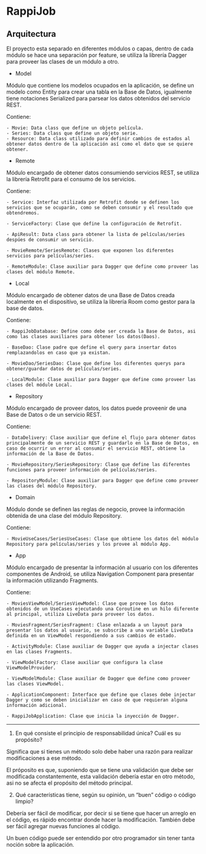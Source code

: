 # RappiJob

## Arquitectura
El proyecto esta separado en diferentes módulos o capas, dentro de cada módulo se hace una separación por feature, se utiliza la librería Dagger para proveer las clases de un módulo a otro.

- Model

Módulo que contiene los modelos ocupados en la aplicación, se define un modelo como Entity para crear una tabla en la Base de Datos, igualmente tiene notaciones Serialized para parsear los datos obtenidos del servicio REST.

Contiene:
```
- Movie: Data class que define un objeto película.
- Series: Data class que define un objeto serie.
- Resource: Data class utilizado para definir cambios de estados al obtener datos dentro de la aplicación así como el dato que se quiere obtener.
```

- Remote

Módulo encargado de obtener datos consumiendo servicios REST, se utiliza la librería Retrofit para el consumo de los servicios.

Contiene:
```
- Service: Interfaz utilizada por Retrofit donde se definen los servicios que se ocuparán, como se deben consumir y el resultado que obtendremos.

- ServiceFactory: Clase que define la configuración de Retrofit.

- ApiResult: Data class para obtener la lista de películas/series despúes de consumir un servicio.

- MovieRemote/SeriesRemote: Clases que exponen los diferentes servicios para películas/series.

- RemoteModule: Clase auxiliar para Dagger que define como proveer las clases del módulo Remote. 
```

- Local

Módulo encargado de obtener datos de una Base de Datos creada localmente en el dispositivo, se utiliza la librería Room como gestor para la base de datos.

Contiene:
```
- RappiJobDatabase: Define como debe ser creada la Base de Datos, asi como las clases auxiliares para obtener los datos(Daos).

- BaseDao: Clase padre que define el query para insertar datos remplazandolos en caso que ya existan.

- MovieDao/SeriesDao: Clase que define los diferentes querys para obtener/guardar datos de películas/series.

- LocalModule: Clase auxiliar para Dagger que define como proveer las clases del módule Local.
```

- Repository

Módulo encargado de proveer datos, los datos puede proveenir de una Base de Datos o de un servicio REST.

Contiene:
```
- DataDelivery: Clase auxiliar que define el flujo para obtener datos principalmente de un servicio REST y guardarlo en la Base de Datos, en caso de ocurrir un error al consumir el servicio REST, obtiene la información de la Base de Datos.

- MovieRepository/SeriesRepository: Clase que define las diferentes funciones para proveer información de películas/series.

- RepositoryModule: Clase auxiliar para Dagger que define como proveer las clases del módulo Repository.
```

- Domain

Módulo donde se definen las reglas de negocio, provee la información obtenida de una clase del módulo Repository.

Contiene:
```
- MovieUseCases/SeriesUseCases: Clase que obtiene los datos del módulo Repository para películas/series y los provee al módulo App.
```

- App

Módulo encargado de presentar la información al usuario con los diferentes componentes de Android, se utiliza Navigation Component para presentar la información utilizando Fragments.

Contiene:
```
- MoviesViewModel/SeriesViewModel: Clase que provee los datos obtenidos de un UseCases ejecutando una Coroutine en un hilo diferente al principal, utiliza LiveData para proveer los datos.

- MoviesFragment/SeriesFragment: Clase enlazada a un layout para presentar los datos al usuario, se subscribe a una variable LiveData definida en un ViewModel respondiendo a sus cambios de estado.

- ActivityModule: Clase auxiliar de Dagger que ayuda a injectar clases en las clases Fragments.

- ViewModelFactory: Clase auxiliar que configura la clase ViewModelProvider.

- ViewModelModule: Clase auxiliar de Dagger que define como proveer las clases ViewModel.

- ApplicationComponent: Interface que define que clases debe injectar Dagger y como se deben inicializar en caso de que requieran alguna información adicional.

- RappiJobApplication: Clase que inicia la inyección de Dagger.
```

___

1. En qué consiste el principio de responsabilidad única? Cuál es su propósito?

Significa que si tienes un método solo debe haber una razón para realizar modificaciones a ese método.

El próposito es que, suponiendo que se tiene una validación que debe ser modificada constantemente, esta validación debería estar en otro método, asi no se afecta el propósito del método principal.


2. Qué características tiene, según su opinión, un “buen” código o código limpio?

Debería ser fácil de modificar, por decir si se tiene que hacer un arreglo en el código, es rápido encontrar donde hacer la modificación. También debe ser fácil agregar nuevas funciones al código.

Un buen código puede ser entendido por otro programador sin tener tanta noción sobre la aplicación.